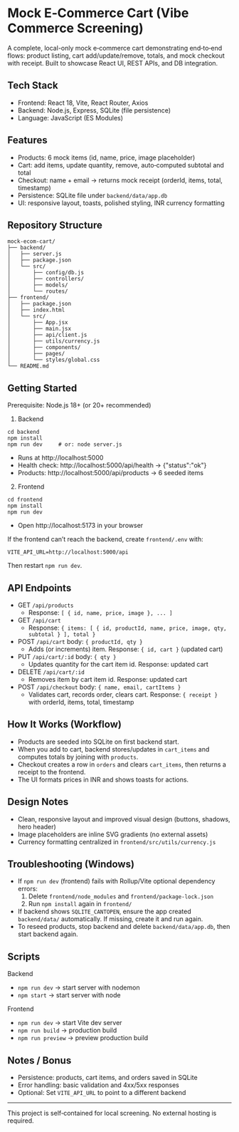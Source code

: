 # Mock E‑Commerce Cart (Vibe Commerce Screening)

A complete, local-only mock e‑commerce cart demonstrating end‑to‑end flows: product listing, cart add/update/remove, totals, and mock checkout with receipt. Built to showcase React UI, REST APIs, and DB integration.

## Tech Stack
- Frontend: React 18, Vite, React Router, Axios
- Backend: Node.js, Express, SQLite (file persistence)
- Language: JavaScript (ES Modules)

## Features
- Products: 6 mock items (id, name, price, image placeholder)
- Cart: add items, update quantity, remove, auto‑computed subtotal and total
- Checkout: name + email → returns mock receipt (orderId, items, total, timestamp)
- Persistence: SQLite file under `backend/data/app.db`
- UI: responsive layout, toasts, polished styling, INR currency formatting

## Repository Structure
```
mock-ecom-cart/
├── backend/
│   ├── server.js
│   ├── package.json
│   └── src/
│       ├── config/db.js
│       ├── controllers/
│       ├── models/
│       └── routes/
├── frontend/
│   ├── package.json
│   ├── index.html
│   └── src/
│       ├── App.jsx
│       ├── main.jsx
│       ├── api/client.js
│       ├── utils/currency.js
│       ├── components/
│       ├── pages/
│       └── styles/global.css
└── README.md
```

## Getting Started
Prerequisite: Node.js 18+ (or 20+ recommended)

1) Backend
```
cd backend
npm install
npm run dev     # or: node server.js
```
- Runs at http://localhost:5000
- Health check: http://localhost:5000/api/health → {"status":"ok"}
- Products: http://localhost:5000/api/products → 6 seeded items

2) Frontend
```
cd frontend
npm install
npm run dev
```
- Open http://localhost:5173 in your browser

If the frontend can’t reach the backend, create `frontend/.env` with:
```
VITE_API_URL=http://localhost:5000/api
```
Then restart `npm run dev`.

## API Endpoints
- GET `/api/products`
  - Response: `[ { id, name, price, image }, ... ]`
- GET `/api/cart`
  - Response: `{ items: [ { id, productId, name, price, image, qty, subtotal } ], total }`
- POST `/api/cart` body: `{ productId, qty }`
  - Adds (or increments) item. Response: `{ id, cart }` (updated cart)
- PUT `/api/cart/:id` body: `{ qty }`
  - Updates quantity for the cart item id. Response: updated cart
- DELETE `/api/cart/:id`
  - Removes item by cart item id. Response: updated cart
- POST `/api/checkout` body: `{ name, email, cartItems }`
  - Validates cart, records order, clears cart. Response: `{ receipt }` with orderId, items, total, timestamp

## How It Works (Workflow)
- Products are seeded into SQLite on first backend start.
- When you add to cart, backend stores/updates in `cart_items` and computes totals by joining with `products`.
- Checkout creates a row in `orders` and clears `cart_items`, then returns a receipt to the frontend.
- The UI formats prices in INR and shows toasts for actions.

## Design Notes
- Clean, responsive layout and improved visual design (buttons, shadows, hero header)
- Image placeholders are inline SVG gradients (no external assets)
- Currency formatting centralized in `frontend/src/utils/currency.js`

## Troubleshooting (Windows)
- If `npm run dev` (frontend) fails with Rollup/Vite optional dependency errors:
  1. Delete `frontend/node_modules` and `frontend/package-lock.json`
  2. Run `npm install` again in `frontend/`
- If backend shows `SQLITE_CANTOPEN`, ensure the app created `backend/data/` automatically. If missing, create it and run again.
- To reseed products, stop backend and delete `backend/data/app.db`, then start backend again.

## Scripts
Backend
- `npm run dev` → start server with nodemon
- `npm start` → start server with node

Frontend
- `npm run dev` → start Vite dev server
- `npm run build` → production build
- `npm run preview` → preview production build

## Notes / Bonus
- Persistence: products, cart items, and orders saved in SQLite
- Error handling: basic validation and 4xx/5xx responses
- Optional: Set `VITE_API_URL` to point to a different backend

---
This project is self‑contained for local screening. No external hosting is required.
